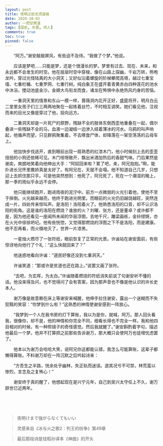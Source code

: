 ```yaml
---
layout: post
title: 夜明之前无须逞强
date: 2020-10-02
author: 一把甘蔗渣
tags: [国史, 东晋, 同人]
comments: true
toc: true
pinned: false
---
```



　　“阿万。”谢安敲敲屏风，有些迫不及待。“我做了个梦。”他说。

　　应该是梦吧……只能是梦，还是个很漫长的梦。梦里有过去、现在、未来，和永远都不会发生的时空。他在层层时空中穿梭，像在山路上探幽，千岩万转，熊咆龙吟，穿过光怪陆离的大小洞天；又好似沿着螺旋的阶梯攀爬高塔，越过七重宝墙、七重栏楯、七重罗网、七重行树。纯白象王在盛开着青黄赤白四种莲花的池水中沐浴，搅动池底金沙。金翅大鸟衔龙而食，诸龙在怖惧中永绝热风灼身的苦恼。

　　一重洞天里的情景和东山一模一样，蔷薇洞内花开正好，盛筵将开，明月白云二堂里女孩子们三三两两地聚在一起练着丝竹，不时相互调笑。她们看见他，注视而来的目光又像是穿过了他，投向远方。

　　二重洞天却是一片死尸的原野，残缺不全的肢体东倒西歪地重叠在一起，偶尔叠进一些残缺不全的马，血液一边凝结一边渗入结着薄冰的河水。乌鸦的叫声响起，他循声而望，只见群鸦聚集着，不去啄食尸体，却降落在一架空荡荡的云母车上。

　　他加快步伐逃开，直到眼前出现一扇熟悉的红漆木门，他小时候刻上去的歪歪扭扭的小狗还依稀可见。木门吱呀敞开，飘出米酒加热后的香甜气味。门后果然是谢奕，爽朗地笑着向他伸出大手：“阿奴回来啦？累了吧，来，阿兄抱抱。”啊，能扑进长兄怀里撒娇真是太好了。有阿兄在，天就不会塌。他不知道自己几岁，只想迎上去抓住那只手。可是他突然想到：他死了，阿兄死了，死在一个潮湿的晚上，那一季的雨似乎永远不会停。

　　他只能继续跑开，跑进雨夜的泥泞中。前方一点微弱的火光引着他，使他不至于摔倒。火光越来越亮，他终于跑进光明里。而眼前的火光仍旧越烧越旺，突然连成一片，四处传来惊叫声。是洛阳！洛阳着火了。他熟悉洛阳的口音，却不认识洛阳的街角。这是谁的洛阳在燃烧？谁放的火？刘曜、张方，还是董卓？或许都不是，因为他还看见一座闻所未闻的华丽浮图，去地千尺，雕梁画栋，金铃铿锵，亦在火光中徐徐坍圮。他有些恍惚，又觉得那燃烧的浮图之下不是洛阳，而是建康。他不忍再看，而火倏地灭了，世界一片漆黑。

　　一星烛火燃尽了一张符纸，眼前恢复了正常的光景。许谧站在谢安面前，有些惊讶地向他行了个礼：“这么快就回来了？”

　　他迷惑地看向许谧：“道民好像还没到七重洞天。”

　　许谧笑道：“那或许是贫道也还在路上。”说罢又画了张符。

　　“去吧，为玄晖，为太白。”许谧随着燃烧的符纸消失前说了句谢安听不懂的话。他没来得及问，也不觉得问了会有答案，因为那声音也不像是他认识的许长史本人。

　　谢万像是故意赖在床上等谢安来喊醒，他伸手拉住谢安，露出一个迷糊而不失狡黠的笑容：“你梦到什么啦？”这熟悉的神情使谢安感到一阵放心。

　　“我梦到一个人在我书房的灯下算账，我以为是你，就喊，阿万。那人回头看我，很像你，却不是，他的神情和你完全不同，细看长得也不完全一样。我和他四目相对的时候，有一种照镜子的奇怪感觉。然后我就醒了。”谢安斟酌着字句，描述他最后一个梦。他并不打算把之前那些告诉谢万，那大概只会使阿万也徒增忧虑罢了。

　　他本以为谢万会哈哈大笑，说阿兄你这都能认错，我怎么可能算账，这辈子都懒得算账。不料谢万却在一阵沉默之后吟起诗来：

　　“方吾生之半路，恍余处乎幽林，失正轨而迷误。道其况兮不可禁，林荒蛮以惨烈，言念及之复怖心！”

　　谢安终于真的醒了，他想起现在是兴宁元年，自己到吴兴太守任上不久，谢万辞世已近两年。

<br/>
<br/>
<br/>

>夜明けまで強がらなくてもいい

>灵感来自《冰与火之歌2：列王的纷争》第49章

>最后那段诗是钱稻孙译本《神曲》的开头

<br/>
